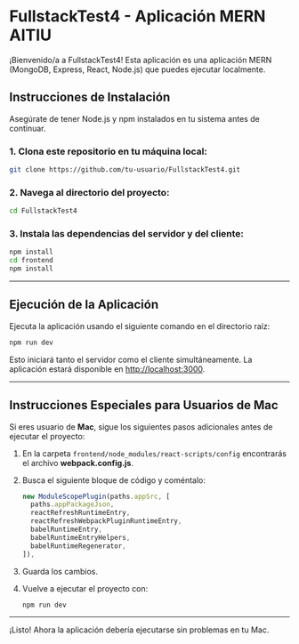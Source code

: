 # FullstackTest4 - Aplicación MERN AITIU

¡Bienvenido/a a FullstackTest4! Esta aplicación es una aplicación MERN (MongoDB, Express, React, Node.js) que puedes ejecutar localmente.

## Instrucciones de Instalación

Asegúrate de tener Node.js y npm instalados en tu sistema antes de continuar.

### 1. Clona este repositorio en tu máquina local:

```bash
git clone https://github.com/tu-usuario/FullstackTest4.git
```

### 2. Navega al directorio del proyecto:

```bash
cd FullstackTest4
```

### 3. Instala las dependencias del servidor y del cliente:

```bash
npm install
cd frontend
npm install
```

---

## Ejecución de la Aplicación

Ejecuta la aplicación usando el siguiente comando en el directorio raíz:

```bash
npm run dev
```

Esto iniciará tanto el servidor como el cliente simultáneamente. La aplicación estará disponible en [http://localhost:3000](http://localhost:3000).

---

## Instrucciones Especiales para Usuarios de Mac

Si eres usuario de **Mac**, sigue los siguientes pasos adicionales antes de ejecutar el proyecto:

1. En la carpeta `frontend/node_modules/react-scripts/config` encontrarás el archivo **webpack.config.js**.

2. Busca el siguiente bloque de código y coméntalo:

   ```javascript
   new ModuleScopePlugin(paths.appSrc, [
     paths.appPackageJson,
     reactRefreshRuntimeEntry,
     reactRefreshWebpackPluginRuntimeEntry,
     babelRuntimeEntry,
     babelRuntimeEntryHelpers,
     babelRuntimeRegenerator,
   ]),
   ```

3. Guarda los cambios.

4. Vuelve a ejecutar el proyecto con:

   ```bash
   npm run dev
   ```

---

¡Listo! Ahora la aplicación debería ejecutarse sin problemas en tu Mac.
